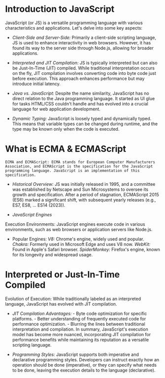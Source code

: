 # Introduction to JavaScript
JavaScript (or JS) is a versatile programming language with various characteristics and applications. Let's delve into some key aspects:

- *Client-Side and Server-Side:* Primarily a client-side scripting language, JS is used to enhance interactivity in web browsers. However, it has found its way to the server side through Node.js, allowing for broader applications.

- *Interpreted and JIT Compilation:*  JS is typically interpreted but can also be Just-In-Time (JIT) compiled. While traditional interpretation occurs on the fly, JIT compilation involves converting code into byte code just before execution. This approach enhances performance but may introduce initial latency.

- *Java vs. JavaScript:* Despite the name similarity, JavaScript has no direct relation to the Java programming language. It started as UI glue for tasks HTML/CSS couldn't handle and has evolved into a crucial language for web application development.

- *Dynamic Typing:* JavaScript is loosely typed and dynamically typed. This means that variable types can be changed during runtime, and the type may be known only when the code is executed.

# What is ECMA & ECMAScript
    ECMA and ECMAScript: ECMA stands for European Computer Manufacturers Association, and ECMAScript is the specification for the JavaScript programming language. JavaScript is an implementation of this specification.

- *Historical Overview:* JS was initially released in 1995, and a committee was established by Netscape and Sun Microsystems to oversee its growth and specification. After a period of stagnation, ECMAScript 2015 (ES6) marked a significant shift, with subsequent yearly releases (e.g., ES7, ES8, ... ES14 (2023)).

- *JavaScript Engines*

Execution Environments: JavaScript engines execute code in various environments, such as web browsers or application servers like Node.js.

- Popular Engines:
      *V8:*  Chrome's engine, widely used and popular.
      *Chakra:* Formerly used in Microsoft Edge and uses V8 now.
      *WebKit:*  Found in Apple's Safari browser.
      *SpiderMonkey:* Firefox's engine, known for its longevity and widespread usage.

 # Interpreted or Just-In-Time Compiled
Evolution of Execution: While traditionally labeled as an interpreted language, JavaScript has evolved with JIT compilation.

- *JIT Compilation Advantages:* - Byte code optimization for specific platforms. - Better understanding of frequently executed code for performance optimization. - Blurring the lines between traditional interpretation and compilation. In summary, JavaScript's execution model has become more nuanced, incorporating JIT compilation for performance benefits while maintaining its reputation as a versatile scripting language.

- *Programming Styles:* JavaScript supports both imperative and declarative programming styles. Developers can instruct exactly how an operation should be done (imperative), or they can specify what needs to be done, leaving the execution details to the language (declarative).